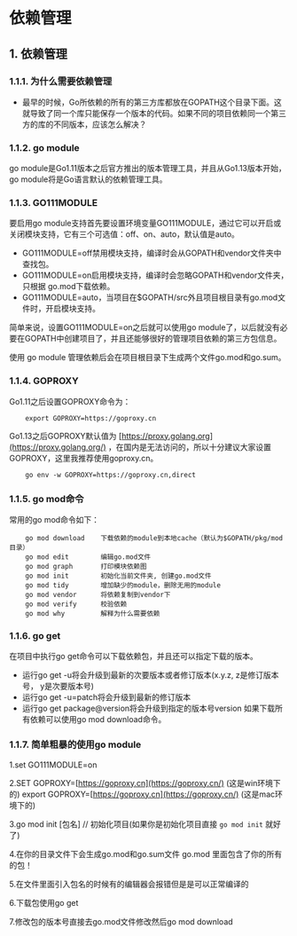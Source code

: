 # 依赖管理

## 1. 依赖管理 <a id="&#x4F9D;&#x8D56;&#x7BA1;&#x7406;"></a>

### 1.1.1. 为什么需要依赖管理 <a id="&#x4E3A;&#x4EC0;&#x4E48;&#x9700;&#x8981;&#x4F9D;&#x8D56;&#x7BA1;&#x7406;"></a>

* 最早的时候，Go所依赖的所有的第三方库都放在GOPATH这个目录下面。这就导致了同一个库只能保存一个版本的代码。如果不同的项目依赖同一个第三方的库的不同版本，应该怎么解决？

### 1.1.2. go module <a id="go-module"></a>

go module是Go1.11版本之后官方推出的版本管理工具，并且从Go1.13版本开始，go module将是Go语言默认的依赖管理工具。

### 1.1.3. GO111MODULE <a id="go111module"></a>

要启用go module支持首先要设置环境变量GO111MODULE，通过它可以开启或关闭模块支持，它有三个可选值：off、on、auto，默认值是auto。

* GO111MODULE=off禁用模块支持，编译时会从GOPATH和vendor文件夹中查找包。
* GO111MODULE=on启用模块支持，编译时会忽略GOPATH和vendor文件夹，只根据 go.mod下载依赖。
* GO111MODULE=auto，当项目在$GOPATH/src外且项目根目录有go.mod文件时，开启模块支持。

简单来说，设置GO111MODULE=on之后就可以使用go module了，以后就没有必要在GOPATH中创建项目了，并且还能够很好的管理项目依赖的第三方包信息。

使用 go module 管理依赖后会在项目根目录下生成两个文件go.mod和go.sum。

### 1.1.4. GOPROXY <a id="goproxy"></a>

Go1.11之后设置GOPROXY命令为：

```text
    export GOPROXY=https://goproxy.cn
```

Go1.13之后GOPROXY默认值为 [https://proxy.golang.org](https://proxy.golang.org/) ，在国内是无法访问的，所以十分建议大家设置GOPROXY，这里我推荐使用goproxy.cn。

```text
    go env -w GOPROXY=https://goproxy.cn,direct
```

### 1.1.5. go mod命令 <a id="go-mod&#x547D;&#x4EE4;"></a>

常用的go mod命令如下：

```text
    go mod download    下载依赖的module到本地cache（默认为$GOPATH/pkg/mod目录）
    go mod edit        编辑go.mod文件
    go mod graph       打印模块依赖图
    go mod init        初始化当前文件夹, 创建go.mod文件
    go mod tidy        增加缺少的module，删除无用的module
    go mod vendor      将依赖复制到vendor下
    go mod verify      校验依赖
    go mod why         解释为什么需要依赖
```

### 1.1.6. go get <a id="go-get"></a>

在项目中执行go get命令可以下载依赖包，并且还可以指定下载的版本。

* 运行go get -u将会升级到最新的次要版本或者修订版本\(x.y.z, z是修订版本号， y是次要版本号\)
* 运行go get -u=patch将会升级到最新的修订版本
* 运行go get package@version将会升级到指定的版本号version 如果下载所有依赖可以使用go mod download命令。

### 1.1.7. 简单粗暴的使用go module <a id="&#x7B80;&#x5355;&#x7C97;&#x66B4;&#x7684;&#x4F7F;&#x7528;go-module"></a>

1.set GO111MODULE=on

2.SET GOPROXY=[https://goproxy.cn](https://goproxy.cn/) \(这是win环境下的\) export GOPROXY=[https://goproxy.cn](https://goproxy.cn/) \(这是mac环境下的\)

3.go mod init \[包名\] // 初始化项目\(如果你是初始化项目直接 `go mod init` 就好了\)

4.在你的目录文件下会生成go.mod和go.sum文件 go.mod 里面包含了你的所有的包！

5.在文件里面引入包名的时候有的编辑器会报错但是是可以正常编译的

6.下载包使用go get

7.修改包的版本号直接去go.mod文件修改然后go mod download

